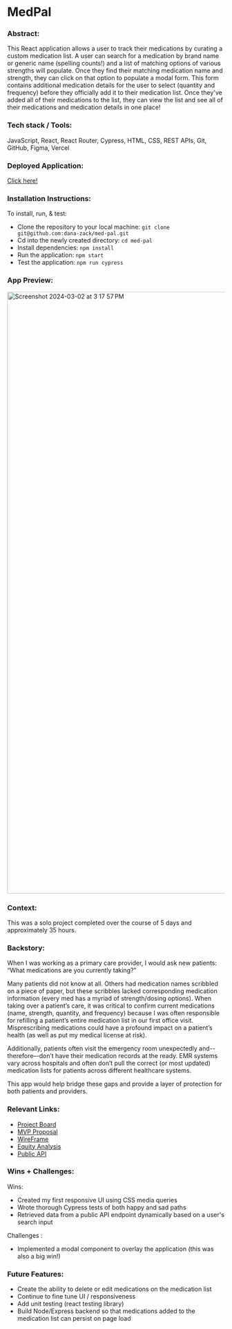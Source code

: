# MedPal

### Abstract:
[//]: <> (Briefly describe what you built and its features. What problem is the app solving? How does this application solve that problem?)
This React application allows a user to track their medications by curating a custom medication list. A user can search for a medication by brand name or generic name (spelling counts!) and a list of matching options of various strengths will populate. Once they find their matching medication name and strength, they can click on that option to populate a modal form. This form contains additional medication details for the user to select (quantity and frequency) before they officially add it to their medication list. Once they've added all of their medications to the list, they can view the list and see all of their medications and medication details in one place!

### Tech stack / Tools:
JavaScript, React, React Router, Cypress, HTML, CSS, REST APIs, Git, GitHub, Figma, Vercel

### Deployed Application:
[Click here!](https://medpal1.vercel.app/)

### Installation Instructions:
[//]: <> (What steps does a person have to take to get your app cloned down and running?)

To install, run, & test:
- Clone the repository to your local machine: ```git clone git@github.com:dana-zack/med-pal.git```
- Cd into the newly created directory: ```cd med-pal```
- Install dependencies: ```npm install```
- Run the application: ```npm start```
- Test the application: ```npm run cypress```

### App Preview:
[//]: <> (Provide ONE gif or screenshot of your application - choose the "coolest" piece of functionality to show off.)

<img width="1393" alt="Screenshot 2024-03-02 at 3 17 57 PM" src="https://github.com/dana-zack/med-pal/assets/128552954/280894ef-17f3-4673-8a9a-0fcba194dca3">

### Context:
[//]: <> (Give some context for the project here. How long did you have to work on it? How far into the Turing program are you?)
This was a solo project completed over the course of 5 days and approximately 35 hours.

### Backstory:
When I was working as a primary care provider, I would ask new patients: “What medications are you currently taking?”

Many patients did not know at all. Others had medication names scribbled on a piece of paper, but these scribbles lacked corresponding medication information (every med has a myriad of strength/dosing options). When taking over a patient’s care, it was critical to confirm current medications (name, strength, quantity, and frequency) because I was often responsible for refilling a patient’s entire medication list in our first office visit. Misprescribing medications could have a profound impact on a patient’s health (as well as put my medical license at risk).

Additionally, patients often visit the emergency room unexpectedly and--therefore–-don’t have their medication records at the ready. EMR systems vary across hospitals and often don’t pull the correct (or most updated) medication lists for patients across different healthcare systems.

This app would help bridge these gaps and provide a layer of protection for both patients and providers.

### Relevant Links:

- [Project Board](https://github.com/users/dana-zack/projects/4/views/1) <br>
- [MVP Proposal](https://docs.google.com/document/d/1lCdkcBdX1k4rn0BtHt7eFYgFCw13UDsKTzABU44x6BE/edit) <br>
- [WireFrame](https://www.figma.com/file/i3ZUSwEufPu7mXYKmp3hYv/MedPal?type=design&node-id=0-1&mode=design&t=Nz9wYwfY7kJi3zAp-0) <br>
- [Equity Analysis](https://docs.google.com/document/d/1aEzSCChsw4dU6TJwJyEFdaCDm28f-mtpDWUuzn61-0A/edit) <br>
- [Public API](https://lhncbc.nlm.nih.gov/RxNav/APIs/api-Prescribable.getDrugs.html) <br>

### Wins + Challenges:
[//]: <> (What are 2-3 wins you have from this project? What were some challenges you faced - and how did you get over them?)
Wins:
- Created my first responsive UI using CSS media queries
- Wrote thorough Cypress tests of both happy and sad paths
- Retrieved data from a public API endpoint dynamically based on a user's search input

Challenges :
- Implemented a modal component to overlay the application (this was also a big win!)

### Future Features:
- Create the ability to delete or edit medications on the medication list
- Continue to fine tune UI / responsiveness
- Add unit testing (react testing library)
- Build Node/Express backend so that medications added to the medication list can persist on page load

